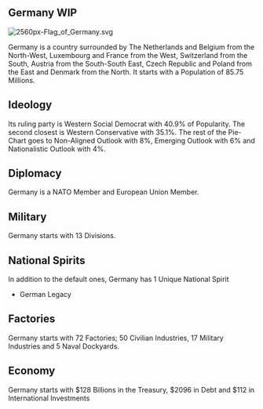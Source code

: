 ## Germany WIP

![2560px-Flag_of_Germany.svg](uploads/c48421f011248f282f3ceed80cd6e8dc/2560px-Flag_of_Germany.svg.png)

Germany is a country surrounded by The Netherlands and Belgium from the North-West, Luxembourg and France from the West, Switzerland from the South, Austria from the South-South East, Czech Republic and Poland from the East and Denmark from the North. It starts with a Population of 85.75 Millions.

## Ideology

Its ruling party is Western Social Democrat with 40.9% of Popularity. The second closest is Western Conservative with 35.1%. The rest of the Pie-Chart goes to Non-Aligned Outlook with 8%, Emerging Outlook with 6% and Nationalistic Outlook with 4%.

## Diplomacy

Germany is a NATO Member and European Union Member.

## Military

Germany starts with 13 Divisions.

## National Spirits

In addition to the default ones, Germany has 1 Unique National Spirit

- German Legacy

## Factories

Germany starts with 72 Factories; 50 Civilian Industries, 17 Military Industries and 5 Naval Dockyards.

## Economy

Germany starts with $128 Billions in the Treasury, $2096 in Debt and $112 in International Investments
